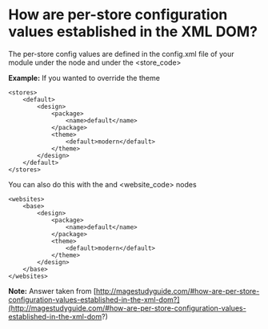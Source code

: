 # How are per-store configuration values established in the XML DOM?

The per-store config values are defined in the config.xml file of your module under the <stores> node and under the <store_code>

**Example:** If you wanted to override the theme

    <stores>
        <default>
            <design>
                <package>
                    <name>default</name>
                </package>
                <theme>
                    <default>modern</default>
                </theme>
            </design>
        </default>
    </stores>


You can also do this with the <websites> and <website_code> nodes


    <websites>
        <base>
            <design>
                <package>
                    <name>default</name>
                </package>
                <theme>
                    <default>modern</default>
                </theme>
            </design>
        </base>
    </websites>




**Note:** Answer taken from [http://magestudyguide.com/#how-are-per-store-configuration-values-established-in-the-xml-dom?](http://magestudyguide.com/#how-are-per-store-configuration-values-established-in-the-xml-dom?)
